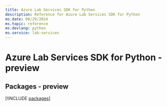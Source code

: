 ```yaml
---
title: Azure Lab Services SDK for Python
description: Reference for Azure Lab Services SDK for Python
ms.date: 08/29/2024
ms.topic: reference
ms.devlang: python
ms.service: lab-services
---
```

# Azure Lab Services SDK for Python - preview
## Packages - preview
[!INCLUDE [packages](lab-services-index.md)]